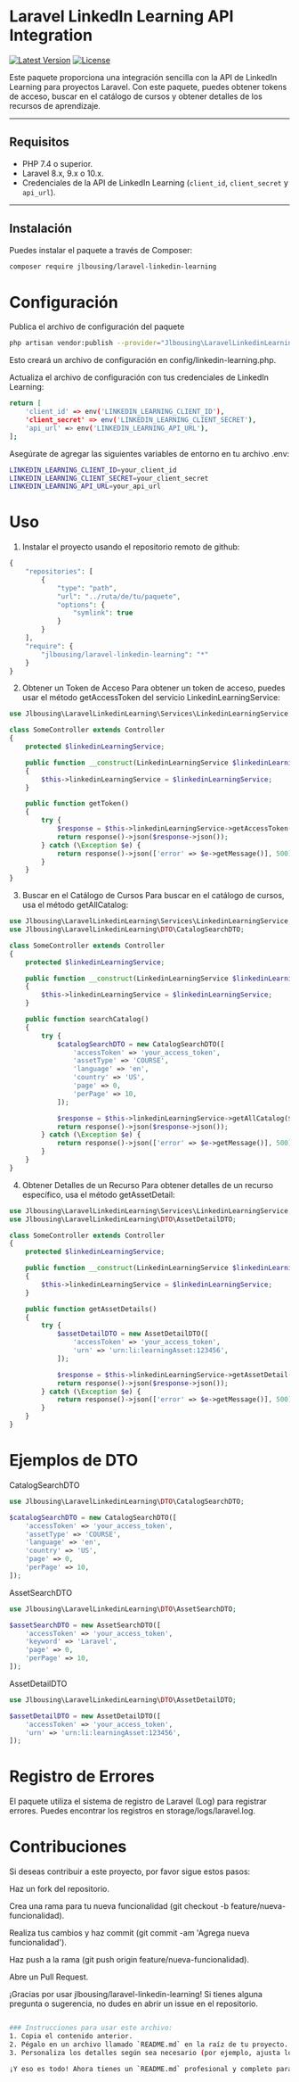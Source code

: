 # Laravel LinkedIn Learning API Integration

[![Latest Version](https://img.shields.io/packagist/v/jlbousing/laravel-linkedin-learning.svg?style=flat-square)](https://packagist.org/packages/jlbousing/laravel-linkedin-learning)
[![License](https://img.shields.io/packagist/l/jlbousing/laravel-linkedin-learning.svg?style=flat-square)](https://packagist.org/packages/jlbousing/laravel-linkedin-learning)

Este paquete proporciona una integración sencilla con la API de LinkedIn Learning para proyectos Laravel. Con este paquete, puedes obtener tokens de acceso, buscar en el catálogo de cursos y obtener detalles de los recursos de aprendizaje.

---

## Requisitos

- PHP 7.4 o superior.
- Laravel 8.x, 9.x o 10.x.
- Credenciales de la API de LinkedIn Learning (`client_id`, `client_secret` y `api_url`).

---

## Instalación

Puedes instalar el paquete a través de Composer:

```bash
composer require jlbousing/laravel-linkedin-learning
```

# Configuración

Publica el archivo de configuración del paquete

```bash
php artisan vendor:publish --provider="Jlbousing\LaravelLinkedinLearning\Providers\LinkedinLearningServiceProvider" --tag="config"
```
Esto creará un archivo de configuración en config/linkedin-learning.php.

Actualiza el archivo de configuración con tus credenciales de LinkedIn Learning:
```bash
return [
    'client_id' => env('LINKEDIN_LEARNING_CLIENT_ID'),
    'client_secret' => env('LINKEDIN_LEARNING_CLIENT_SECRET'),
    'api_url' => env('LINKEDIN_LEARNING_API_URL'),
];
```
Asegúrate de agregar las siguientes variables de entorno en tu archivo .env:
```bash
LINKEDIN_LEARNING_CLIENT_ID=your_client_id
LINKEDIN_LEARNING_CLIENT_SECRET=your_client_secret
LINKEDIN_LEARNING_API_URL=your_api_url
```

# Uso

1. Instalar el proyecto usando el repositorio remoto de github:
```php
{
    "repositories": [
        {
            "type": "path",
            "url": "../ruta/de/tu/paquete",
            "options": {
                "symlink": true
            }
        }
    ],
    "require": {
        "jlbousing/laravel-linkedin-learning": "*"
    }
}
```

2. Obtener un Token de Acceso
   Para obtener un token de acceso, puedes usar el método getAccessToken del servicio LinkedinLearningService:
```php
use Jlbousing\LaravelLinkedinLearning\Services\LinkedinLearningService;

class SomeController extends Controller
{
    protected $linkedinLearningService;

    public function __construct(LinkedinLearningService $linkedinLearningService)
    {
        $this->linkedinLearningService = $linkedinLearningService;
    }

    public function getToken()
    {
        try {
            $response = $this->linkedinLearningService->getAccessToken();
            return response()->json($response->json());
        } catch (\Exception $e) {
            return response()->json(['error' => $e->getMessage()], 500);
        }
    }
}
```
3. Buscar en el Catálogo de Cursos
   Para buscar en el catálogo de cursos, usa el método getAllCatalog:
```php
use Jlbousing\LaravelLinkedinLearning\Services\LinkedinLearningService;
use Jlbousing\LaravelLinkedinLearning\DTO\CatalogSearchDTO;

class SomeController extends Controller
{
    protected $linkedinLearningService;

    public function __construct(LinkedinLearningService $linkedinLearningService)
    {
        $this->linkedinLearningService = $linkedinLearningService;
    }

    public function searchCatalog()
    {
        try {
            $catalogSearchDTO = new CatalogSearchDTO([
                'accessToken' => 'your_access_token',
                'assetType' => 'COURSE',
                'language' => 'en',
                'country' => 'US',
                'page' => 0,
                'perPage' => 10,
            ]);

            $response = $this->linkedinLearningService->getAllCatalog($catalogSearchDTO);
            return response()->json($response->json());
        } catch (\Exception $e) {
            return response()->json(['error' => $e->getMessage()], 500);
        }
    }
}
```
4. Obtener Detalles de un Recurso
   Para obtener detalles de un recurso específico, usa el método getAssetDetail:
```php
use Jlbousing\LaravelLinkedinLearning\Services\LinkedinLearningService;
use Jlbousing\LaravelLinkedinLearning\DTO\AssetDetailDTO;

class SomeController extends Controller
{
    protected $linkedinLearningService;

    public function __construct(LinkedinLearningService $linkedinLearningService)
    {
        $this->linkedinLearningService = $linkedinLearningService;
    }

    public function getAssetDetails()
    {
        try {
            $assetDetailDTO = new AssetDetailDTO([
                'accessToken' => 'your_access_token',
                'urn' => 'urn:li:learningAsset:123456',
            ]);

            $response = $this->linkedinLearningService->getAssetDetail($assetDetailDTO);
            return response()->json($response->json());
        } catch (\Exception $e) {
            return response()->json(['error' => $e->getMessage()], 500);
        }
    }
}
```

# Ejemplos de DTO
CatalogSearchDTO

```php
use Jlbousing\LaravelLinkedinLearning\DTO\CatalogSearchDTO;

$catalogSearchDTO = new CatalogSearchDTO([
    'accessToken' => 'your_access_token',
    'assetType' => 'COURSE',
    'language' => 'en',
    'country' => 'US',
    'page' => 0,
    'perPage' => 10,
]);
```

AssetSearchDTO

```php
use Jlbousing\LaravelLinkedinLearning\DTO\AssetSearchDTO;

$assetSearchDTO = new AssetSearchDTO([
    'accessToken' => 'your_access_token',
    'keyword' => 'Laravel',
    'page' => 0,
    'perPage' => 10,
]);
```

AssetDetailDTO

```php
use Jlbousing\LaravelLinkedinLearning\DTO\AssetDetailDTO;

$assetDetailDTO = new AssetDetailDTO([
    'accessToken' => 'your_access_token',
    'urn' => 'urn:li:learningAsset:123456',
]);
```

# Registro de Errores
El paquete utiliza el sistema de registro de Laravel (Log) para registrar errores. Puedes encontrar los registros en storage/logs/laravel.log.

# Contribuciones
Si deseas contribuir a este proyecto, por favor sigue estos pasos:

Haz un fork del repositorio.

Crea una rama para tu nueva funcionalidad (git checkout -b feature/nueva-funcionalidad).

Realiza tus cambios y haz commit (git commit -am 'Agrega nueva funcionalidad').

Haz push a la rama (git push origin feature/nueva-funcionalidad).

Abre un Pull Request.

¡Gracias por usar jlbousing/laravel-linkedin-learning! Si tienes alguna pregunta o sugerencia, no dudes en abrir un issue en el repositorio.

```bash

### Instrucciones para usar este archivo:
1. Copia el contenido anterior.
2. Pégalo en un archivo llamado `README.md` en la raíz de tu proyecto.
3. Personaliza los detalles según sea necesario (por ejemplo, ajusta los ejemplos o agrega más secciones).

¡Y eso es todo! Ahora tienes un `README.md` profesional y completo para tu paquete. 🚀
```